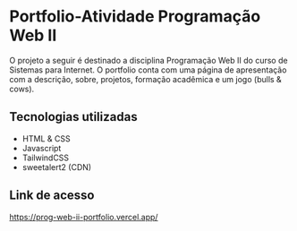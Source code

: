 # Portfolio-Atividade Programação Web II
O projeto a seguir é destinado a disciplina Programação Web II do curso de Sistemas para Internet. O portfolio conta com uma página de apresentação com a descrição, sobre, projetos, formação acadêmica e um jogo (bulls & cows).

## Tecnologias utilizadas
- HTML & CSS
- Javascript
- TailwindCSS
- sweetalert2 (CDN)

## Link de acesso
https://prog-web-ii-portfolio.vercel.app/